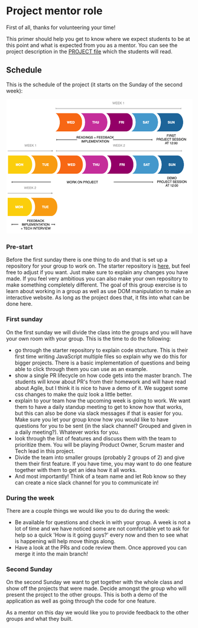 # Project mentor role

First of all, thanks for volunteering your time! 

This primer should help you get to know where we expect students to be at this point and what is expected from you as a mentor. You can see the project description in the [PROJECT file](./PROJECT.md) which the students will read.

## Schedule
This is the schedule of the project (it starts on the Sunday of the second week):

![Weekflow](assets/project-weeks.png)

### Pre-start
Before the first sunday there is one thing to do and that is set up a repository for your group to work on. The starter repository is [here](https://github.com/HackYourFuture/browser-quiz-project-starter), but feel free to adjust if you want. Just make sure to explain any changes you have made. If you feel very ambitious you can also make your own repository to make something completely different. The goal of this group exercise is to learn about working in a group as well as use DOM manipulation to make an interactive website. As long as the project does that, it fits into what can be done here.

### First sunday
On the first sunday we will divide the class into the groups and you will have your own room with your group. This is the time to do the following:

- go through the starter repository to explain code structure. This is their first time writing JavaScript multiple files so explain why we do this for bigger projects. There is a basic implementation of questions and being able to click through them you can use as an example.
- show a single PR lifecycle on how code gets into the master branch. The students will know about PR's from their homework and will have read about Agile, but I think it is nice to have a demo of it. We suggest some css changes to make the quiz look a little better.
- explain to your team how the upcoming week is going to work. We want them to have a daily standup meeting to get to know how that works, but this can also be done via slack messages if that is easier for you. Make sure you let your group know how you would like to have questions for you to be sent (in the slack channel? Grouped and given in a daily meeting?). Whatever works for you.
- look through the list of features and discuss them with the team to prioritize them. You will be playing Product Owner, Scrum master and Tech lead in this project.
- Divide the team into smaller groups (probably 2 groups of 2) and give them their first feature. If you have time, you may want to do one feature together with them to get an idea how it all works.
- And most importantly! Think of a team name and let Rob know so they can create a nice slack channel for you to communicate in!

### During the week
There are a couple things we would like you to do during the week:

- Be available for questions and check in with your group. A week is not a lot of time and we have noticed some are not comfortable yet to ask for help so a quick 'How is it going guys?' every now and then to see what is happening will help move things along.
- Have a look at the PRs and code review them. Once approved you can merge it into the main branch!

### Second Sunday
On the second Sunday we want to get together with the whole class and show off the projects that were made. Decide amongst the group who will present the project to the other groups. This is both a demo of the application as well as going through the code for one feature.

As a mentor on this day we would like you to provide feedback to the other groups and what they built.
